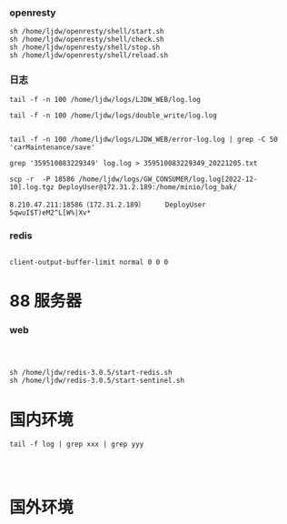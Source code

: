 ### openresty

```
sh /home/ljdw/openresty/shell/start.sh
sh /home/ljdw/openresty/shell/check.sh
sh /home/ljdw/openresty/shell/stop.sh
sh /home/ljdw/openresty/shell/reload.sh
```


### 日志


```shell
tail -f -n 100 /home/ljdw/logs/LJDW_WEB/log.log

tail -f -n 100 /home/ljdw/logs/double_write/log.log


tail -f -n 100 /home/ljdw/logs/LJDW_WEB/error-log.log | grep -C 50 'carMaintenance/save'

grep '359510083229349' log.log > 359510083229349_20221205.txt

scp -r  -P 18586 /home/ljdw/logs/GW_CONSUMER/log.log[2022-12-10].log.tgz DeployUser@172.31.2.189:/home/minio/log_bak/

8.210.47.211:18586（172.31.2.189）	 DeployUser 	5qwuI$T)eM2^L[W%|Xv*
```


### redis


```shell

client-output-buffer-limit normal 0 0 0

```


# 88 服务器

### web

```shell



sh /home/ljdw/redis-3.0.5/start-redis.sh
sh /home/ljdw/redis-3.0.5/start-sentinel.sh

```


# 国内环境


```shell
tail -f log | grep xxx | grep yyy




```


# 国外环境